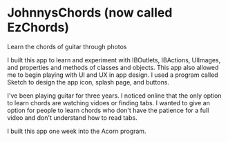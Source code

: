 JohnnysChords (now called EzChords)
=============

Learn the chords of guitar through photos

I built this app to learn and experiment with IBOutlets, IBActions, UIImages, and properties and methods of classes and objects.
This app also allowed me to begin playing with UI and UX in app design. I used a program called Sketch to design the app icon, splash page, and buttons.

I've been playing guitar for three years. I noticed online that the only option to learn chords are watching vidoes or finding tabs. I wanted to give an option for people to learn chords who don't have the patience for a full video and don't understand how to read tabs.

I built this app one week into the Acorn program.
